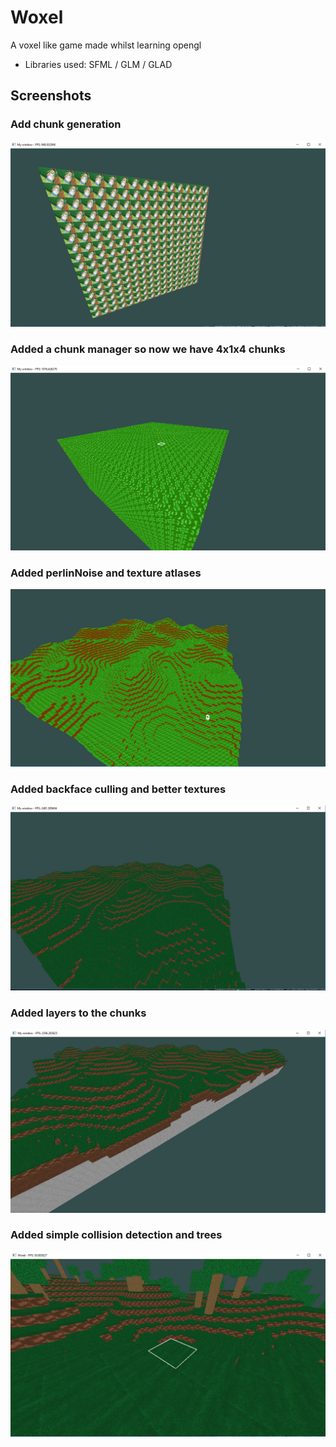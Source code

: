 # Woxel
A voxel like game made whilst learning opengl

- Libraries used: SFML / GLM / GLAD

## Screenshots

### Add chunk generation
![](screenshots/first_chunk.png)

### Added a chunk manager so now we have 4x1x4 chunks
![](screenshots/chunk_manager_4x4chunks.png)

### Added perlinNoise and texture atlases
![](screenshots/added_perlinNoise_and_textureAtlas.png)

### Added backface culling and better textures

![](screenshots/added_culling_and_better_textures.png)

### Added layers to the chunks

![](screenshots/added_layers.png)

### Added simple collision detection and trees

![](screenshots/added_collisions_and_trees.png)

